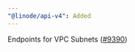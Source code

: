 ```yaml
---
"@linode/api-v4": Added
---
```


Endpoints for VPC Subnets ([#9390](https://github.com/linode/manager/pull/9390))

